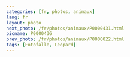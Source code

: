```yaml
---
categories: [fr, photos, animaux]
lang: fr
layout: photo
next_photo: /fr/photos/animaux/P0000431.html
picname: P0000436
prev_photo: /fr/photos/animaux/P0000022.html
tags: [Fotofalle, Leopard]
---
```

